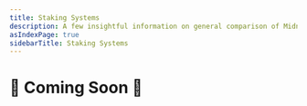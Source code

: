 ```yaml
---
title: Staking Systems
description: A few insightful information on general comparison of Midnight and Cardano from a builders perspective
asIndexPage: true
sidebarTitle: Staking Systems
---
```


# 🚧 Coming Soon 🚀